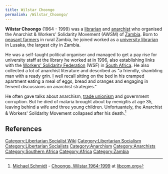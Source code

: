 ```yaml
---
title: Wilstar Choongo
permalink: /Wilstar_Choongo/
---
```


**Wilstar Choongo** (1964 - 1999) was a
[librarian](List_of_Libertarian_Socialists.md "wikilink") and
[anarchist](Anarchism.md "wikilink") who organised the Anarchist & Workers'
Solidarity Movement (AWSM) of [Zambia](Zambia.md "wikilink"). Born to
[peasant farmers](Peasants.md "wikilink") in rural Zambia, he joined worked
as a [university librarian](University.md "wikilink") in Lusaka, the
largest city in Zambia.

He was a self-taught political organiser and managed to get a pay rise
for university staff at the library he worked at in 1996, also
establishing links with the [Workers' Solidarity
Federation](Workers'_Solidarity_Federation_(South_Africa).md "wikilink")
(WSF) in [South Africa](South_Africa.md "wikilink"). He also collected a
lot of anarchist literature and described as "a friendly, shambling man
with a ready grin. [I](Michael_Schmidt.md "wikilink") well recall sitting
on the bed in his cramped apartment eating a meal of eggs, bread and
oranges and engaging in fervent discussions on anarchist strategies."

He often gave talks about anarchism, [trade
unionism](Trade_Union.md "wikilink") and government corruption. But he died
of malaria brought about by menigitis at age 35, leaving behind a wife
and three young children. Unfortuantely, the Anarchist & Workers'
Solidarity Movement collapsed after his death.[^1]

## References

<references />

[Category:Libertarian Socialist
Wiki](Category:Libertarian_Socialist_Wiki.md "wikilink")
[Category:Libertarian
Socialism](Category:Libertarian_Socialism.md "wikilink")
[Category:Libertarian
Socialists](Category:Libertarian_Socialists.md "wikilink")
[Category:Anarchism](Category:Anarchism.md "wikilink")
[Category:Anarchists](Category:Anarchists.md "wikilink") [Category:Southern
Africa](Category:Southern_Africa.md "wikilink")
[Category:Africa](Category:Africa.md "wikilink")
[Category:Zambia](Category:Zambia.md "wikilink")

[^1]: [Michael Schmidt](Michael_Schmidt.md "wikilink") - [Choongo, Wilstar
    1964-1999](https://libcom.org/history/articles/1964-1999-wiltsar-choongo)
    at [libcom.org](libcom.org.md "wikilink")